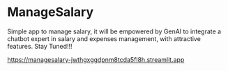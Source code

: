 # ManageSalary
Simple app to manage salary, it will be empowered by GenAI to integrate a chatbot expert in salary and expenses management, with attractive features. Stay Tuned!!!

https://managesalary-jwthgxggdpnm8tcda5fl8h.streamlit.app
